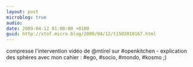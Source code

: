 ```yaml
---
layout: post
microblog: true
audio: 
date: 2009-04-12 01:00:00 +0100
guid: http://xtof.micro.blog/2009/04/12/t1502010167.html
---
```

compresse l'intervention vidéo de @mtirel sur #openkitchen - explication des sphères avec mon cahier : #ego, #socio, #mondo, #kosmo ;)
